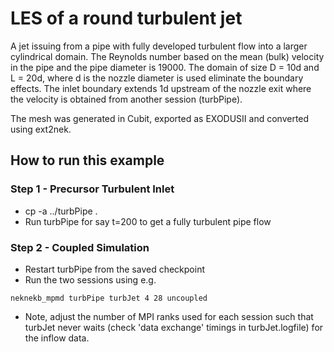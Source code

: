 # LES of a round turbulent jet
A jet issuing from a pipe with fully developed turbulent flow into a larger
cylindrical domain. The Reynolds number based on the mean (bulk) velocity in 
the pipe and the pipe diameter is 19000. The domain of size D = 10d and
L = 20d, where d is the nozzle diameter is used eliminate the boundary effects.
The inlet boundary extends 1d upstream of the nozzle exit where the velocity
is obtained from another session (turbPipe).

The mesh was generated in Cubit, exported as EXODUSII and converted using ext2nek.

## How to run this example

### Step 1 - Precursor Turbulent Inlet
* cp -a ../turbPipe .
* Run turbPipe for say t=200 to get a fully turbulent pipe flow

### Step 2 - Coupled Simulation
* Restart turbPipe from the saved checkpoint 
* Run the two sessions using e.g. 
```
neknekb_mpmd turbPipe turbJet 4 28 uncoupled
```
* Note, adjust the number of MPI ranks used for each session such that turbJet 
  never waits (check 'data exchange' timings in turbJet.logfile) for the inflow data.
